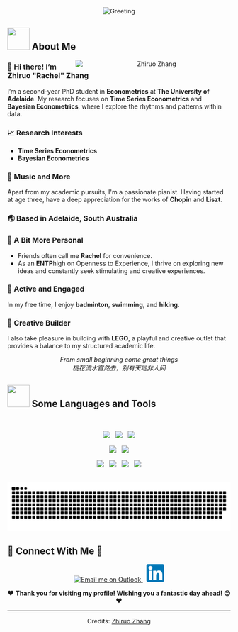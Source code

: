 <div align="center">
  <img src="https://readme-typing-svg.herokuapp.com?font=Architects+Daughter&amp;color=%2338C2FF&amp;size=40&amp;center=true&amp;vCenter=true&amp;height=60&amp;width=600&amp;lines=Hello!+I'm+Zhiruo+Zhang+!;张芷若，业余钢琴家！" alt="Greeting">
</div>

<h2 id="-about-me"><img src="https://raw.githubusercontent.com/nixin72/nixin72/master/wave.gif" width="50px" height="50px"> About Me</h2>

<div align="center">
  <img src="https://i.pinimg.com/originals/df/1a/ff/df1aff8395678d11b99b575f0e3b19d5.gif" width="350" align="right" alt="Zhiruo Zhang">
</div>

### 👋 Hi there! I’m Zhiruo "Rachel" Zhang
I’m a second-year PhD student in **Econometrics** at **The University of Adelaide**. My research focuses on **Time Series Econometrics** and **Bayesian Econometrics**, where I explore the rhythms and patterns within data.

### 📈 Research Interests
- **Time Series Econometrics**
- **Bayesian Econometrics**

### 🎹 Music and More
Apart from my academic pursuits, I'm a passionate pianist. Having started at age three, have a deep appreciation for the works of **Chopin** and **Liszt**.

### 🌏 Based in Adelaide, South Australia

### 💬 A Bit More Personal
- Friends often call me **Rachel** for convenience.
- As an **ENTP**high on Openness to Experience, I thrive on exploring new ideas and constantly seek stimulating and creative experiences.

### 🏸 Active and Engaged
In my free time, I enjoy **badminton**, **swimming**, and **hiking**.

### 🧱 Creative Builder
I also take pleasure in building with **LEGO**, a playful and creative outlet that provides a balance to my structured academic life.




<div align="center">
  <em>From small beginning come great things</em>
</div>

<div align="center">
  <em>桃花流水窅然去，别有天地非人间 </em>
</div>

<h2 id="-some-languages-and-tools"><img src="https://media2.giphy.com/media/QssGEmpkyEOhBCb7e1/giphy.gif?cid=ecf05e47a0n3gi1bfqntqmob8g9aid1oyj2wr3ds3mg700bl&amp;rid=giphy.gif" width="50px" height="50px"> Some Languages and Tools</h2>
<br>
<p align="center">
  <img src="https://img.shields.io/badge/MATLAB-0076A8?style=for-the-badge&logo=mathworks&logoColor=white" height="25">
  &nbsp;
 <img src="https://img.shields.io/badge/R-276DC3?style=for-the-badge&logo=r&logoColor=white" height="25">
  &nbsp; 
  <img src="https://img.shields.io/badge/Stata-1F4E5F?style=for-the-badge&logo=stata&logoColor=white" height="25">  
  </p>
<p align="center">
<img src="https://img.shields.io/badge/Julia-9558B2?style=for-the-badge&logo=julia&logoColor=white" height="25">  
  &nbsp;
<img src="https://img.shields.io/badge/Python-3776AB?style=for-the-badge&amp;logo=python&amp;logoColor=white" height="25">

<p align="center">
    <img src="https://img.shields.io/badge/conda-342B029.svg?&amp;style=for-the-badge&amp;logo=anaconda&amp;logoColor=white" height="25">
&nbsp;
  <img src="https://img.shields.io/badge/sublime_text-%23575757.svg?&amp;style=for-the-badge&amp;logo=sublime-text&amp;logoColor=important" height="25">
&nbsp;
  <img src="https://img.shields.io/badge/Visual_Studio_Code-0078D4?style=for-the-badge&amp;logo=visual%20studio%20code&amp;logoColor=white" height="25">
&nbsp;
  <img src=" https://img.shields.io/badge/Git-Proficient-green?style=flat-square&logo=git" height="25">
 
</p>
<br>

<picture>
  <source media="(prefers-color-scheme: dark)" srcset="https://github.com/zzhrachel/zzhrachel/blob/output/github-contribution-grid-snake-dark.svg">
  <source media="(prefers-color-scheme: light)" srcset="https://github.com/zzhrachel/zzhrachel/blob/output/github-contribution-grid-snake.svg">
  <img alt="github contribution grid snake animation" src="https://github.com/zzhrachel/zzhrachel/blob/output/github-contribution-grid-snake.svg">
</picture>

<br>
<h2>🌟 Connect With Me 🌟</h2>
<p align="center">
  <a href="mailto:zhiruo.zhang@adelaide.edu.au">
    <img src="https://img.shields.io/badge/Microsoft_Outlook-0078D4?style=for-the-badge&logo=microsoft-outlook&logoColor=white" alt="Email me on Outlook">
  </a> &nbsp;
  <a href="https://www.linkedin.com/in/zhiruo-zhang-016b86179/" target="_blank">
    <img src="https://github.com/SatYu26/SatYu26/blob/master/Assets/Linkedin.svg" width="40px" alt="LinkedIn">
  </a>
</p>



<div align="center">
  ❤️ <b>Thank you for visiting my profile! Wishing you a fantastic day ahead! 😊</b> ❤️
</div>

---

<p align="center">Credits: <a href="https://github.com/zzhrachel">Zhiruo Zhang</a></p>
